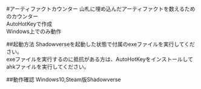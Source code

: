 #アーティファクトカウンター
山札に埋め込んだアーティファクトを数えるためのカウンター  
AutoHotKeyで作成  
Windows上でのみ動作

##起動方法
Shadowverseを起動した状態で付属のexeファイルを実行してください。  
exeファイルを実行するのに抵抗がある方は、AutoHotKeyをインストールしてahkファイルを実行してください。


##動作確認
Windows10,Steam版Shadowverse
